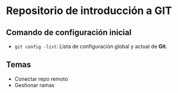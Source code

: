 # Repositorio de introducción a GIT

## Comando de configuración inicial

- `git config -list`: Lista de configuración global y actual de **Git**.

## Temas
- Conectar repo remoto
- Gestionar ramas
